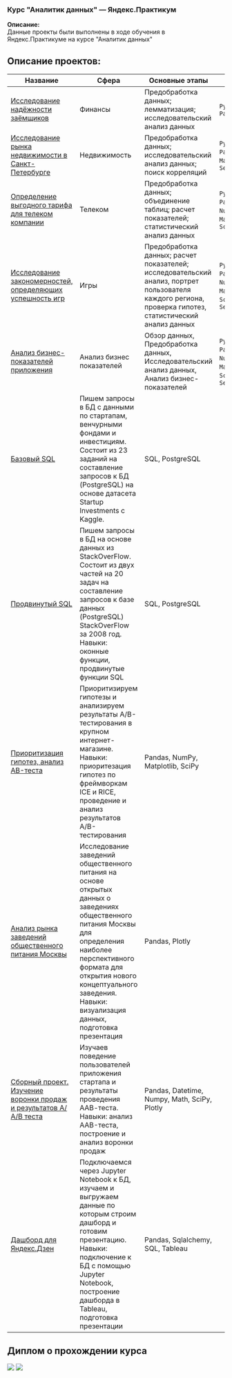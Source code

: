 ### Курс "Аналитик данных" — Яндекс.Практикум

**Описание:**     
Данные проекты были выполнены в ходе обучения в Яндекс.Практикуме на курсе "Аналитик данных"  

## Описание проектов:
|Название   	|Сфера   	|Основные этапы   	|Стек   	|
|---	|---	|---	|---	|
|[Исследование надёжности заёмщиков](https://github.com/Vorosh/Data_Analyst_YP/blob/main/finance/project2_git.ipynb)   	|Финансы   	|Предобработка данных; лемматизация; исследовательский анализ данных   	|`Python`, `Pandas`   	|
|[Исследование рынка недвижимости в Санкт-Петербурге](https://github.com/Vorosh/Data_Analyst_YP/blob/main/realty/project3_git.ipynb)   	|Недвижимость   	|Предобработка данных; исследовательский анализ данных; поиск корреляций   	|`Python`, `Pandas`, `Matplotlib`, `Seaborn`   	|
|[Определение выгодного тарифа для телеком компании](https://github.com/Vorosh/Data_Analyst_YP/blob/main/telekom/project4_git.ipynb)   	|Телеком   	|Предобработка данных; объединение таблиц; расчет показателей; статистический анализ данных   	|`Python`, `Pandas`, `NumPy`, `Matplotlib`, `SciPy`   	|
|[Исследование закономерностей, определяющих успешность игр](https://github.com/Vorosh/Data_Analyst_YP/blob/main/gamedev/gamedev_sborn_git.ipynb)   	|Игры   	|Предобработка данных; расчет показателей; исследовательский анализ, портрет пользователя каждого региона, проверка гипотез, статистический анализ данных   	|`Python`, `Pandas`, `NumPy`, `Matplotlib`, `SciPy`, `Seaborn`   	|
|[Анализ бизнес-показателей приложения](https://github.com/Vorosh/Data_Analyst_YP/blob/main/Analysis%20of%20business%20indicators%20of%20the%20entertainment%20application/Analysis%20of%20business%20indicators%20of%20the%20entertainment%20application%20ProcrastinatePRO%2B.ipynb)	|Анализ бизнес показателей |Обзор данных, Предобработка данных, Исследовательский анализ данных, Анализ бизнес-показателей	| `Python`, `Pandas`, `NumPy`, `Matplotlib`, `SciPy`, `Seaborn`|
|[Базовый SQL](https://github.com/Vorosh/Data_Analyst_YP/blob/main/basic_sql/basic_sql_project.sql) | Пишем запросы в БД с данными по стартапам, венчурными фондами и инвестициям. Состоит из 23 заданий на составление запросов к БД (PostgreSQL) на основе датасета Startup Investments с Kaggle. | SQL, PostgreSQL | | Основы работы с БД, основы SQL|
|[Продвинутый SQL]() | Пишем запросы в БД на основе данных из StackOverFlow. Состоит из двух частей на 20 задач на составление запросов к базе данных (PostgreSQL) StackOverFlow за 2008 год. Навыки: оконные функции, продвинутые функции SQL  | SQL, PostgreSQL | 
[Приоритизация гипотез, анализ AB-теста]() | Приоритизируем гипотезы и анализируем результаты A/B-тестирования в крупном интернет-магазине. Навыки: приоритезация гипотез по фреймворкам ICE и RICE, проведение и анализ результатов A/B-тестирования | Pandas, NumPy, Matplotlib, SciPy |
[Анализ рынка заведений общественного питания Москвы]() | Исследование заведений общественного питания на основе открытых данных о заведениях общественного питания Москвы для определения наиболее перспективного формата для открытия нового концептуального заведения. Навыки: визуализация данных, подготовка презентация | Pandas, Plotly |
[Сборный проект. Изучение воронки продаж и результатов А/А/В теста]() | Изучаев поведение пользователей приложения стартапа и результаты проведения ААВ-теста. Навыки: анализ AAB-теста, построение и анализ воронки продаж | Pandas, Datetime, Numpy, Math, SciPy, Plotly |
[Дашборд для Яндекс.Дзен]() | Подключаемся через Jupyter Notebook к БД, изучаем и выгружаем данные по которым строим дашборд и готовим презентацию. Навыки: подключение к БД с помощью Jupyter Notebook, построение дашборда в Tableau, подготовка презентации | Pandas, Sqlalchemy, SQL, Tableau |


## Диплом о прохождении курса

![]([https://user-images.githubusercontent.com/117563470/206790296-f1cc6f40-918d-4af5-a904-24ba2f6be754.jpg](https://www.clipartmax.com/png/middle/265-2655834_work-in-progress-icon.png))
![]([https://user-images.githubusercontent.com/117563470/206790329-dd8d96e8-3a86-47e6-936d-cda0bb2d5ca8.jpg](https://www.clipartmax.com/png/middle/265-2655834_work-in-progress-icon.png))
